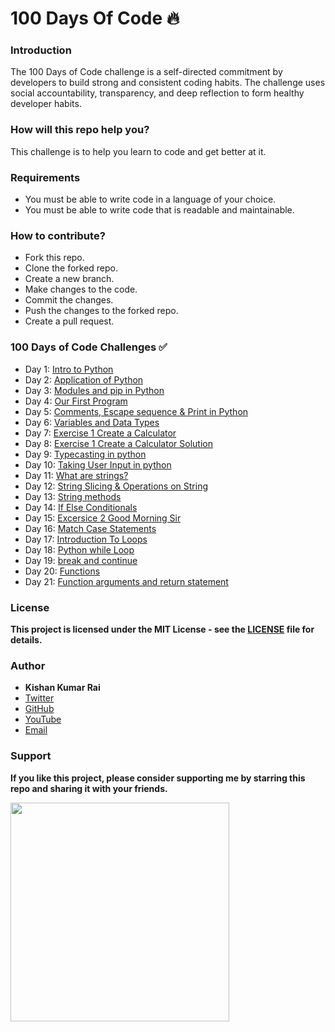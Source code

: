 # 100 Days Of Code 🔥

### Introduction

The 100 Days of Code challenge is a self-directed commitment by developers to build strong and consistent coding habits. The challenge uses social accountability, transparency, and deep reflection to form healthy developer habits.

### How will this repo help you?

This challenge is to help you learn to code and get better at it.

### Requirements

* You must be able to write code in a language of your choice.
* You must be able to write code that is readable and maintainable.

### How to contribute?

* Fork this repo.
* Clone the forked repo.
* Create a new branch.
* Make changes to the code.
* Commit the changes.
* Push the changes to the forked repo.
* Create a pull request.

### 100 Days of Code Challenges ✅

- Day 1: [Intro to Python](https://github.com/kishanrajput23/100-Days-Of-Code/tree/main/Day_01)
- Day 2: [Application of Python](https://github.com/kishanrajput23/100-Days-Of-Code/tree/main/Day_02)
- Day 3: [Modules and pip in Python](https://github.com/kishanrajput23/100-Days-Of-Code/tree/main/Day_03)
- Day 4: [Our First Program](https://github.com/kishanrajput23/100-Days-Of-Code/tree/main/Day_04)
- Day 5: [Comments, Escape sequence & Print in Python](https://github.com/kishanrajput23/100-Days-Of-Code/tree/main/Day_05)
- Day 6: [Variables and Data Types](https://github.com/kishanrajput23/100-Days-Of-Code/tree/main/Day_06)
- Day 7: [Exercise 1 Create a Calculator](https://github.com/kishanrajput23/100-Days-Of-Code/tree/main/Day_07)
- Day 8: [Exercise 1 Create a Calculator Solution](https://github.com/kishanrajput23/100-Days-Of-Code/tree/main/Day_08)
- Day 9: [Typecasting in python](https://github.com/kishanrajput23/100-Days-Of-Code/tree/main/Day_09)
- Day 10: [Taking User Input in python](https://github.com/kishanrajput23/100-Days-Of-Code/tree/main/Day_10)
- Day 11: [What are strings?](https://github.com/kishanrajput23/100-Days-Of-Code/tree/main/Day_11)
- Day 12: [String Slicing & Operations on String](https://github.com/kishanrajput23/100-Days-Of-Code/tree/main/Day_12)
- Day 13: [String methods](https://github.com/kishanrajput23/100-Days-Of-Code/tree/main/Day_13)
- Day 14: [If Else Conditionals](https://github.com/kishanrajput23/100-Days-Of-Code/tree/main/Day_14)
- Day 15: [Excersice 2 Good Morning Sir](https://github.com/kishanrajput23/100-Days-Of-Code/tree/main/Day_15)
- Day 16: [Match Case Statements](https://github.com/kishanrajput23/100-Days-Of-Code/tree/main/Day_16)
- Day 17: [Introduction To Loops](https://github.com/kishanrajput23/100-Days-Of-Code/tree/main/Day_17)
- Day 18: [Python while Loop](https://github.com/kishanrajput23/100-Days-Of-Code/tree/main/Day_18)
- Day 19: [break and continue](https://github.com/kishanrajput23/100-Days-Of-Code/tree/main/Day_19)
- Day 20: [Functions](https://github.com/kishanrajput23/100-Days-Of-Code/tree/main/Day_20)
- Day 21: [Function arguments and return statement](https://github.com/kishanrajput23/100-Days-Of-Code/tree/main/Day_21)

### License

**This project is licensed under the MIT License - see the [LICENSE](/LICENSE) file for details.**

### Author

* **Kishan Kumar Rai**
* [Twitter](https://twitter.com/kishan_rajput23)
* [GitHub](https://github.com/kishanrajput23)
* [YouTube](https://www.youtube.com/@CodingBuddies)
* [Email](mailto:kishan.rai99693@gmail.com)

### Support

**If you like this project, please consider supporting me by starring this repo and sharing it with your friends.**

<img src= "https://octodex.github.com/images/collabocats.jpg" width="350">

